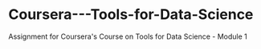 # Coursera---Tools-for-Data-Science
Assignment for Coursera's Course on Tools for Data Science - Module 1

